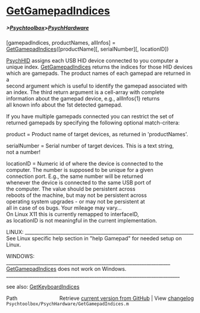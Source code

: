 # [GetGamepadIndices](GetGamepadIndices)
##### >[Psychtoolbox](Psychtoolbox)>[PsychHardware](PsychHardware)

[gamepadIndices, productNames, allInfos] = [GetGamepadIndices](GetGamepadIndices)([productName][, serialNumber][, locationID])  
  
[PsychHID](PsychHID) assigns each USB HID device connected to you computer a  
unique index. [GetGamepadIndices](GetGamepadIndices) returns the indices for those HID devices  
which are gamepads. The product names of each gamepad are returned in a  
second argument which is useful to identify the gamepad associated with  
an index. The third return argument is a cell-array with complete  
information about the gamepad device, e.g., allInfos{1} returns  
all known info about the 1st detected gamepad.  
  
If you have multiple gamepads connected you can restrict the set of  
returned gamepads by specifying the following optional match-critera:  
  
product      = Product name of target devices, as returned in 'productNames'.  
  
serialNumber = Serial number of target devices. This is a text string,  
               not a number!  
  
locationID   = Numeric id of where the device is connected to the  
               computer. The number is supposed to be unique for a given  
               connection port. E.g., the same number will be returned  
               whenever the device is connected to the same USB port of  
               the computer. The value should be persistent across  
               reboots of the machine, but may not be persistent across  
               operating system upgrades - or may not be persistent at  
               all in case of os bugs. Your mileage may vary...  
               On Linux X11 this is currently remapped to interfaceID,  
               as locationID is not meaningful in the current implementation.  
  
LINUX: \_\_\_\_\_\_\_\_\_\_\_\_\_\_\_\_\_\_\_\_\_\_\_\_\_\_\_\_\_\_\_\_\_\_\_\_\_\_\_\_\_\_\_\_\_\_\_\_\_\_\_\_\_\_\_\_\_\_\_\_\_\_\_\_\_\_\_\_\_\_\_  
See Linux specific help section in "help Gamepad" for needed setup on Linux.  
  
WINDOWS: \_\_\_\_\_\_\_\_\_\_\_\_\_\_\_\_\_\_\_\_\_\_\_\_\_\_\_\_\_\_\_\_\_\_\_\_\_\_\_\_\_\_\_\_\_\_\_\_\_\_\_\_\_\_\_\_\_\_\_\_\_\_\_\_\_\_\_\_\_  
[GetGamepadIndices](GetGamepadIndices) does not work on Windows.  
\_\_\_\_\_\_\_\_\_\_\_\_\_\_\_\_\_\_\_\_\_\_\_\_\_\_\_\_\_\_\_\_\_\_\_\_\_\_\_\_\_\_\_\_\_\_\_\_\_\_\_\_\_\_\_\_\_\_\_\_\_\_\_\_\_\_\_\_\_\_\_\_\_  
  
see also: [GetKeyboardIndices](GetKeyboardIndices)  




<div class="code_header" style="text-align:right;">
  <span style="float:left;">Path&nbsp;&nbsp;</span> <span class="counter">Retrieve <a href=
  "https://raw.github.com/Psychtoolbox-3/Psychtoolbox-3/beta/Psychtoolbox/PsychHardware/GetGamepadIndices.m">current version from GitHub</a> | View <a href=
  "https://github.com/Psychtoolbox-3/Psychtoolbox-3/commits/beta/Psychtoolbox/PsychHardware/GetGamepadIndices.m">changelog</a></span>
</div>
<div class="code">
  <code>Psychtoolbox/PsychHardware/GetGamepadIndices.m</code>
</div>

